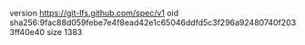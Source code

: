version https://git-lfs.github.com/spec/v1
oid sha256:9fac88d059febe7e4f8ead42e1c65046ddfd5c3f296a92480740f2033ff40e40
size 1383
